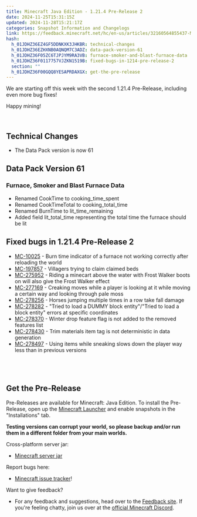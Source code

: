 ```yaml
---
title: Minecraft Java Edition - 1.21.4 Pre-Release 2
date: 2024-11-25T15:31:15Z
updated: 2024-11-28T15:21:17Z
categories: Snapshot Information and Changelogs
link: https://feedback.minecraft.net/hc/en-us/articles/32160564855437-Minecraft-Java-Edition-1-21-4-Pre-Release-2
hash:
  h_01JDHZ36EZ4GF5DDNKXK3JHKBR: technical-changes
  h_01JDHZ36EZHXNB0AQNQM7C3ADZ: data-pack-version-61
  h_01JDHZ36F05ZC6TJPJYM9RA3VB: furnace-smoker-and-blast-furnace-data
  h_01JDHZ36F0117757VJZKN1519B: fixed-bugs-in-1214-pre-release-2
  section: ""
  h_01JDHZ36F00GQQ8YESAPRDAXGX: get-the-pre-release
---
```


We are starting off this week with the second 1.21.4 Pre-Release, including even more bug fixes!

Happy mining!

 

## Technical Changes

- The Data Pack version is now 61

## Data Pack Version 61

### Furnace, Smoker and Blast Furnace Data

- Renamed CookTime to cooking_time_spent
- Renamed CookTimeTotal to cooking_total_time
- Renamed BurnTime to lit_time_remaining
- Added field lit_total_time representing the total time the furnace should be lit

## Fixed bugs in 1.21.4 Pre-Release 2

- [MC-10025](https://bugs.mojang.com/browse/MC-10025) - Burn time indicator of a furnace not working correctly after reloading the world
- [MC-197857](https://bugs.mojang.com/browse/MC-197857) - Villagers trying to claim claimed beds
- [MC-275952](https://bugs.mojang.com/browse/MC-275952) - Riding a minecart above the water with Frost Walker boots on will also give the Frost Walker effect
- [MC-277169](https://bugs.mojang.com/browse/MC-277169) - Creaking moves while a player is looking at it while moving a certain way and looking through pale moss
- [MC-278256](https://bugs.mojang.com/browse/MC-278256) - Horses jumping multiple times in a row take fall damage
- [MC-278282](https://bugs.mojang.com/browse/MC-278282) - "Tried to load a DUMMY block entity"/"Tried to load a block entity" errors at specific coordinates
- [MC-278370](https://bugs.mojang.com/browse/MC-278370) - Winter drop feature flag is not added to the removed features list
- [MC-278430](https://bugs.mojang.com/browse/MC-278430) - Trim materials item tag is not deterministic in data generation
- [MC-278497](https://bugs.mojang.com/browse/MC-278497) - Using items while sneaking slows down the player way less than in previous versions

##  

## Get the Pre-Release

Pre-Releases are available for Minecraft: Java Edition. To install the Pre-Release, open up the [Minecraft Launcher](https://www.minecraft.net/content/minecraft-net/language-masters/download) and enable snapshots in the "Installations" tab.

**Testing versions can corrupt your world, so please backup and/or run them in a different folder from your main worlds.**

Cross-platform server jar:

- [Minecraft server jar](https://piston-data.mojang.com/v1/objects/0d53352b9a13a05b8c314c93418347b6ef38cc52/server.jar)

Report bugs here:

- [Minecraft issue tracker](https://bugs.mojang.com/projects/MC/summary)!

Want to give feedback?

- For any feedback and suggestions, head over to the [Feedback site](https://feedback.minecraft.net/). If you're feeling chatty, join us over at the [official Minecraft Discord](https://discordapp.com/invite/minecraft).
